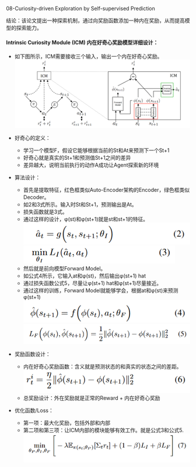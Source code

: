08-Curiosity-driven Exploration by Self-supervised Prediction

结论：该论文提出一种探索机制，通过向奖励函数添加一种内在奖励，从而提高模型的探索能力。


#### Intrinsic Curiosity Module (ICM) 内在好奇心奖励模型详细设计：
- 如下图所示，ICM需要接收三个输入，输出一个内在好奇心奖励。
![alt text](image-22.png)
- 好奇心的定义：
    - 学习一个模型F，假设它能够根据当前的St和At来预测下一个St+1
    - 好奇心就是真实的St+1和预测值St+1之间的差异
    - 差异越大，说明当前执行的动作A成功让Agent探索新的环境
- 算法设计：
    - 首先是提取特征，红色框类似Auto-Encoder架构的Encoder，绿色框类似Decoder。
    - 如2和3式所示。输入时St和St+1，预测输出是At。
    - 损失函数就是3式。
    - 通过这样的设计，φ(st)和φ(st+1)就是st和st+1的特征。
    ![alt text](image-24.png)
    ![alt text](image-25.png)
    - 然后就是前向模型Forward Model。
    - 如公式4所示，它输入at和φ(st)，然后输出φ(st+1) hat
    - 通过损失函数公式5，尽量让φ(st+1) hat和φ(st+1)尽量接近。
    - 通过这样的训练，Forward Model就能够学会，根据at和φ(st)来预测φ(st+1)
    ![alt text](image-26.png)
    ![alt text](image-27.png)
- 奖励函数设计：
    - 内在好奇心奖励函数：含义就是预测状态的和真实的状态之间的差距。
    ![alt text](image-28.png)
    - 总奖励设计：外在奖励就是正常的Reward + 内在好奇心奖励

- 优化函数/Loss：
    - 第一项：最大化奖励，包括外部和内部
    - 第二项和第三项：让ICM内部的模块能够有效工作。就是公式3和公式5.
    ![alt text](image-29.png)







